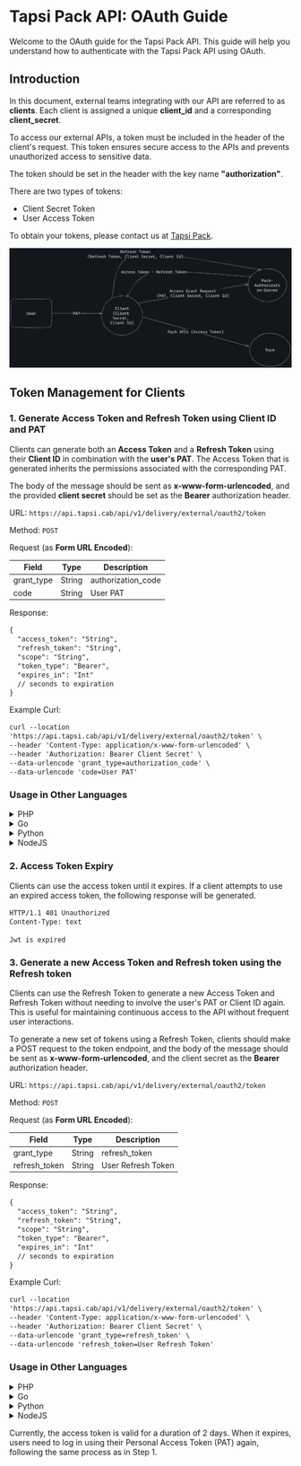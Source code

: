 # Tapsi Pack API: OAuth Guide

Welcome to the OAuth guide for the Tapsi Pack API. This guide will help you understand how to authenticate with the
Tapsi Pack API using OAuth.

## Introduction

In this document, external teams integrating with our API are referred to as **clients**. Each client is assigned a
unique **client_id** and a corresponding **client_secret**.

To access our external APIs, a token must be included in the header of the client's request. This token ensures secure
access to the APIs and prevents unauthorized access to sensitive data.

The token should be set in the header with the key name **"authorization"**.

There are two types of tokens:

- Client Secret Token
- User Access Token

To obtain your tokens, please contact us at [Tapsi Pack](https://pack.tapsi.ir/landing).

![APIs flow](../images/pack-external-apis-flow.png)

## Token Management for Clients

### 1. Generate Access Token and Refresh Token using Client ID and PAT

Clients can generate both an **Access Token** and a **Refresh Token** using their **Client ID** in combination with the
**user's PAT**. The Access Token that is generated inherits the permissions associated with the corresponding PAT.

The body of the message should be sent as **x-www-form-urlencoded**, and the provided **client secret** should be set as
the **Bearer** authorization header.

URL: `https://api.tapsi.cab/api/v1/delivery/external/oauth2/token`

Method: `POST`

Request (as **Form URL Encoded**):

| Field      | Type   | Description        |
|------------|--------|--------------------|
| grant_type | String | authorization_code |
| code       | String | User PAT           |

Response:

```json5
{
  "access_token": "String",
  "refresh_token": "String",
  "scope": "String",
  "token_type": "Bearer",
  "expires_in": "Int"
  // seconds to expiration
}
```

Example Curl:

```
curl --location 'https://api.tapsi.cab/api/v1/delivery/external/oauth2/token' \
--header 'Content-Type: application/x-www-form-urlencoded' \
--header 'Authorization: Bearer Client Secret' \
--data-urlencode 'grant_type=authorization_code' \
--data-urlencode 'code=User PAT'
```
### Usage in Other Languages

<details>
  <summary>PHP</summary>

```
<?php

$curl = curl_init();

curl_setopt_array($curl, array(
  CURLOPT_URL => 'https://api.tapsi.cab/api/v1/delivery/external/oauth2/token',
  CURLOPT_RETURNTRANSFER => true,
  CURLOPT_ENCODING => '',
  CURLOPT_MAXREDIRS => 10,
  CURLOPT_TIMEOUT => 0,
  CURLOPT_FOLLOWLOCATION => true,
  CURLOPT_HTTP_VERSION => CURL_HTTP_VERSION_1_1,
  CURLOPT_CUSTOMREQUEST => 'POST',
  CURLOPT_POSTFIELDS => 'grant_type=authorization_code&code=User PAT',
  CURLOPT_HTTPHEADER => array(
    'Content-Type: application/x-www-form-urlencoded',
    'Accept: application/json',
    'Authorization: Bearer Client Secret'
  ),
));

$response = curl_exec($curl);

curl_close($curl);
echo $response;

```
</details>

<details>
  <summary>Go</summary>

```
package main

import (
  "fmt"
  "strings"
  "net/http"
  "io/ioutil"
)

func main() {

  url := "https://api.tapsi.cab/api/v1/delivery/external/oauth2/token"
  method := "POST"

  payload := strings.NewReader("grant_type=authorization_code&code=User PAT")

  client := &http.Client {
  }
  req, err := http.NewRequest(method, url, payload)

  if err != nil {
    fmt.Println(err)
    return
  }
  req.Header.Add("Content-Type", "application/x-www-form-urlencoded")
  req.Header.Add("Accept", "application/json")
  req.Header.Add("Authorization", "Bearer Client Secret")

  res, err := client.Do(req)
  if err != nil {
    fmt.Println(err)
    return
  }
  defer res.Body.Close()

  body, err := ioutil.ReadAll(res.Body)
  if err != nil {
    fmt.Println(err)
    return
  }
  fmt.Println(string(body))
}
```
</details>

<details>
  <summary>Python</summary>

```
import requests

url = "https://api.tapsi.cab/api/v1/delivery/external/oauth2/token"

payload='grant_type=authorization_code&code=User PAT'
headers = {
  'Content-Type': 'application/x-www-form-urlencoded',
  'Accept': 'application/json',
  'Authorization': 'Bearer Client Secret'
}

response = requests.request("POST", url, headers=headers, data=payload)

print(response.text)

```
</details>

<details>
  <summary>NodeJS</summary>

```
var axios = require('axios');
var qs = require('qs');
var data = qs.stringify({
  'grant_type': 'authorization_code',
  'code': 'User PAT' 
});
var config = {
  method: 'post',
  url: 'https://api.tapsi.cab/api/v1/delivery/external/oauth2/token',
  headers: { 
    'Content-Type': 'application/x-www-form-urlencoded', 
    'Accept': 'application/json', 
    'Authorization': 'Bearer Client Secret'
  },
  data : data
};

axios(config)
.then(function (response) {
  console.log(JSON.stringify(response.data));
})
.catch(function (error) {
  console.log(error);
});

```
</details>

### 2. Access Token Expiry

Clients can use the access token until it expires. If a client attempts to use an expired access token, the following
response will be generated.

```text
HTTP/1.1 401 Unauthorized
Content-Type: text

Jwt is expired
```

### 3. Generate a new Access Token and Refresh token using the Refresh token

Clients can use the Refresh Token to generate a new Access Token and Refresh Token without needing to involve the user's
PAT or Client ID again. This is useful for maintaining continuous access to the API without frequent user interactions.

To generate a new set of tokens using a Refresh Token, clients should make a POST request to the token endpoint, and the
body of the message should be sent as **x-www-form-urlencoded**, and the client secret as the **Bearer** authorization
header.

URL: `https://api.tapsi.cab/api/v1/delivery/external/oauth2/token`

Method: `POST`

Request (as **Form URL Encoded**):

| Field         | Type   | Description        |
|---------------|--------|--------------------|
| grant_type    | String | refresh_token      |
| refresh_token | String | User Refresh Token |

Response:

```json5
{
  "access_token": "String",
  "refresh_token": "String",
  "scope": "String",
  "token_type": "Bearer",
  "expires_in": "Int"
  // seconds to expiration
}
```

Example Curl:
```
curl --location 'https://api.tapsi.cab/api/v1/delivery/external/oauth2/token' \
--header 'Content-Type: application/x-www-form-urlencoded' \
--header 'Authorization: Bearer Client Secret' \
--data-urlencode 'grant_type=refresh_token' \
--data-urlencode 'refresh_token=User Refresh Token'
```
### Usage in Other Languages

<details>
  <summary>PHP</summary>

```
<?php
$curl = curl_init();

curl_setopt_array($curl, array(
  CURLOPT_URL => 'https://api.tapsi.cab/api/v1/delivery/external/oauth2/token',
  CURLOPT_RETURNTRANSFER => true,
  CURLOPT_ENCODING => '',
  CURLOPT_MAXREDIRS => 10,
  CURLOPT_TIMEOUT => 0,
  CURLOPT_FOLLOWLOCATION => true,
  CURLOPT_HTTP_VERSION => CURL_HTTP_VERSION_1_1,
  CURLOPT_CUSTOMREQUEST => 'POST',
  CURLOPT_POSTFIELDS => 'grant_type=refresh_token&refresh_token=User Refresh Token',
  CURLOPT_HTTPHEADER => array(
    'Content-Type: application/x-www-form-urlencoded',
    'Accept: application/json',
    'Authorization: Bearer Client Secret'
  ),
));

$response = curl_exec($curl);

curl_close($curl);
echo $response;

```
</details>

<details>
  <summary>Go</summary>

```
package main

import (
  "fmt"
  "strings"
  "net/http"
  "io/ioutil"
)

func main() {

  url := "https://api.tapsi.cab/api/v1/delivery/external/oauth2/token"
  method := "POST"

  payload := strings.NewReader("grant_type=refresh_token&refresh_token=User Refresh Token")

  client := &http.Client {
  }
  req, err := http.NewRequest(method, url, payload)

  if err != nil {
    fmt.Println(err)
    return
  }
  req.Header.Add("Content-Type", "application/x-www-form-urlencoded")
  req.Header.Add("Accept", "application/json")
  req.Header.Add("Authorization", "Bearer Client Secret")

  res, err := client.Do(req)
  if err != nil {
    fmt.Println(err)
    return
  }
  defer res.Body.Close()

  body, err := ioutil.ReadAll(res.Body)
  if err != nil {
    fmt.Println(err)
    return
  }
  fmt.Println(string(body))
}

```
</details>

<details>
  <summary>Python</summary>

```
import requests

url = "https://api.tapsi.cab/api/v1/delivery/external/oauth2/token"

payload='grant_type=refresh_token&refresh_token=User Refresh Token'
headers = {
  'Content-Type': 'application/x-www-form-urlencoded',
  'Accept': 'application/json',
  'Authorization': 'Bearer Client Secret'
}

response = requests.request("POST", url, headers=headers, data=payload)

print(response.text)

```
</details>

<details>
  <summary>NodeJS</summary>

```
var axios = require('axios');
var qs = require('qs');
var data = qs.stringify({
  'grant_type': 'refresh_token',
  'refresh_token': 'User Refresh Token' 
});
var config = {
  method: 'post',
  url: 'https://api.tapsi.cab/api/v1/delivery/external/oauth2/token',
  headers: { 
    'Content-Type': 'application/x-www-form-urlencoded', 
    'Accept': 'application/json', 
    'Authorization': 'Bearer Client Secret'
  },
  data : data
};

axios(config)
.then(function (response) {
  console.log(JSON.stringify(response.data));
})
.catch(function (error) {
  console.log(error);
});
```
</details>

Currently, the access token is valid for a duration of 2 days. When it expires, users need to log in using their
Personal Access Token (PAT) again, following the same process as in Step 1.